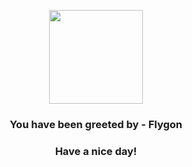 <p align="center">
            <img src="https://raw.githubusercontent.com/PokeAPI/sprites/master/sprites/pokemon/330.png" width="150" height="150">
          </p>
          <h3 align="center">You have been greeted by - <b>Flygon</b></h3>
          <h3 align="center">Have a nice day!</h3>
        